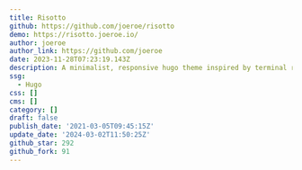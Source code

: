 ```yaml
---
title: Risotto
github: https://github.com/joeroe/risotto
demo: https://risotto.joeroe.io/
author: joeroe
author_link: https://github.com/joeroe
date: 2023-11-28T07:23:19.143Z
description: A minimalist, responsive hugo theme inspired by terminal ricing aesthetics.
ssg:
  - Hugo
css: []
cms: []
category: []
draft: false
publish_date: '2021-03-05T09:45:15Z'
update_date: '2024-03-02T11:50:25Z'
github_star: 292
github_fork: 91
---
```

